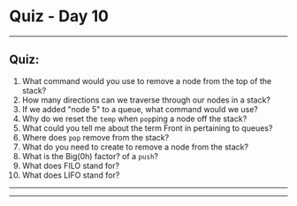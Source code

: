 # Quiz - Day 10

---

## Quiz:

1. What command would you use to remove a node from the top of the stack?
2. How many directions can we traverse through our nodes in a stack?
3. If we added "node 5" to a queue, what command would we use?
4. Why do we reset the `temp` when `pop`ping a node off the stack?
5. What could you tell me about the term Front in pertaining to queues?
6. Where does `pop` remove from the stack?
7. What do you need to create to remove a node from the stack?
8. What is the Big(0h) factor? of a `push`?
9. What does FILO stand for?
10. What does LIFO stand for?

---
---
